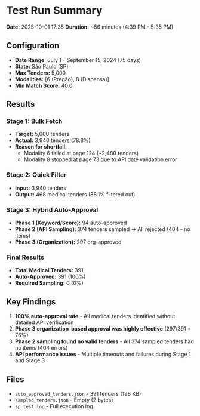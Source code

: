 # Test Run Summary

**Date:** 2025-10-01 17:35
**Duration:** ~56 minutes (4:39 PM - 5:35 PM)

## Configuration
- **Date Range:** July 1 - September 15, 2024 (75 days)
- **State:** São Paulo (SP)
- **Max Tenders:** 5,000
- **Modalities:** [6 (Pregão), 8 (Dispensa)]
- **Min Match Score:** 40.0

## Results

### Stage 1: Bulk Fetch
- **Target:** 5,000 tenders
- **Actual:** 3,940 tenders (78.8%)
- **Reason for shortfall:**
  - Modality 6 failed at page 124 (~2,480 tenders)
  - Modality 8 stopped at page 73 due to API date validation error

### Stage 2: Quick Filter
- **Input:** 3,940 tenders
- **Output:** 468 medical tenders (88.1% filtered out)

### Stage 3: Hybrid Auto-Approval
- **Phase 1 (Keyword/Score):** 94 auto-approved
- **Phase 2 (API Sampling):** 374 tenders sampled → All rejected (404 - no items)
- **Phase 3 (Organization):** 297 org-approved

### Final Results
- **Total Medical Tenders:** 391
- **Auto-Approved:** 391 (100%)
- **Required Sampling:** 0 (0%)

## Key Findings
1. **100% auto-approval rate** - All medical tenders identified without detailed API verification
2. **Phase 3 organization-based approval was highly effective** (297/391 = 76%)
3. **Phase 2 sampling found no valid tenders** - All 374 sampled tenders had no items (404 errors)
4. **API performance issues** - Multiple timeouts and failures during Stage 1 and Stage 3

## Files
- `auto_approved_tenders.json` - 391 tenders (198 KB)
- `sampled_tenders.json` - Empty (2 bytes)
- `sp_test.log` - Full execution log

